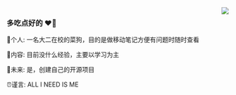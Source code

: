 <img align="right" src="https://github-readme-stats.vercel.app/api?username=chocookie7&show_icons=true&icon_color=CE1D2D&text_color=718096&bg_color=ffffff&hide_title=true" />

### 多吃点好的 ❤👋

👤个人: 一名大二在校的菜狗，目的是做移动笔记方便有问题时随时查看

📖内容: 目前没什么经验，主要以学习为主

🥤未来: 是，创建自己的开源项目

⏰谨言: ALL I NEED IS ME
